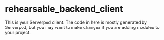# rehearsable_backend_client

This is your Serverpod client. The code in here is mostly generated by
Serverpod, but you may want to make changes if you are adding modules to your
project.
